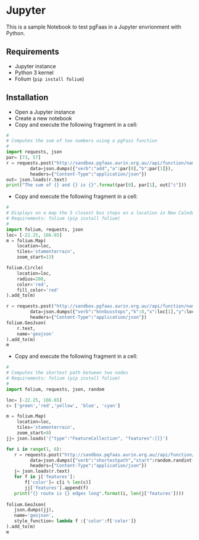 # Jupyter

This is a sample Notebook to test pgFaas in a Jupyter envrionment with Python.


## Requirements

* Jupyter instance
* Python 3 kernel 
* Folium (`pip install folium`)


## Installation

* Open a Jupyter instance
* Create a new notebook
* Copy and execute the following fragment in a cell:
```python
# 
# Computes the sum of two numbers using a pgFass function
#
import requests, json
par= [73, 57]
r = requests.post("http://sandbox.pgfaas.aurin.org.au//api/function/namespaces/sample/math", 
         data=json.dumps({"verb":"add","a":par[0],"b":par[1]}), 
         headers={"Content-Type":"application/json"})
out= json.loads(r.text)
print("The sum of {} and {} is {}".format(par[0], par[1], out["c"]))
```
* Copy and execute the following fragment in a cell:
```python
#
# Displays on a map the 5 closest bus stops on a location in New Caledonia
# Requirements: folium (pip install folium)
#
import folium, requests, json
loc= [-22.25, 166.65]
m = folium.Map(
    location=loc,
    tiles='stamenterrain',
    zoom_start=13)

folium.Circle(
    location=loc,
    radius=200,
    color='red',
    fill_color='red'
).add_to(m)

r = requests.post("http://sandbox.pgfaas.aurin.org.au//api/function/namespaces/sample/osm", 
         data=json.dumps({"verb":"knnbusstops","k":8,"x":loc[1],"y":loc[0]}), 
         headers={"Content-Type":"application/json"})
folium.GeoJson(    
    r.text,
    name='geojson'
).add_to(m)
m
```

* Copy and execute the following fragment in a cell:
```python
# 
# Computes the shortest path between two nodes
# Requirements: folium (pip install folium)
#
import folium, requests, json, random

loc= [-22.25, 166.65]
c= ['green','red','yellow', 'blue', 'cyan']

m = folium.Map(
    location=loc,
    tiles='stamenterrain',
    zoom_start=9)
jj= json.loads('{"type":"FeatureCollection", "features":[]}')

for i in range(1, 6):
   r = requests.post("http://sandbox.pgfaas.aurin.org.au//api/function/namespaces/sample/osm", 
         data=json.dumps({"verb":"shortestpath","start":random.randint(1,2000),"end":random.randint(1,2000)}), 
         headers={"Content-Type":"application/json"})
   j= json.loads(r.text)
   for f in j['features']:
       f['color']= c[i % len(c)]
       jj['features'].append(f)
   print("{} route is {} edges long".format(i, len(j['features'])))
 
folium.GeoJson(    
   json.dumps(jj), 
   name='geojson',
   style_function= lambda f :{'color':f['color']}
).add_to(m)
m
```
